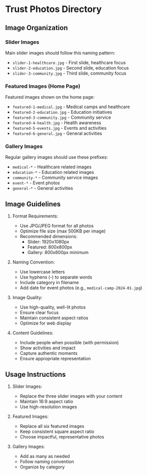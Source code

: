 # Trust Photos Directory

## Image Organization

### Slider Images
Main slider images should follow this naming pattern:
- `slider-1-healthcare.jpg` - First slide, healthcare focus
- `slider-2-education.jpg` - Second slide, education focus
- `slider-3-community.jpg` - Third slide, community focus

### Featured Images (Home Page)
Featured images shown on the home page:
- `featured-1-medical.jpg` - Medical camps and healthcare
- `featured-2-education.jpg` - Education initiatives
- `featured-3-community.jpg` - Community service
- `featured-4-health.jpg` - Health awareness
- `featured-5-events.jpg` - Events and activities
- `featured-6-general.jpg` - General activities

### Gallery Images
Regular gallery images should use these prefixes:
- `medical-*` - Healthcare related images
- `education-*` - Education related images
- `community-*` - Community service images
- `event-*` - Event photos
- `general-*` - General activities

## Image Guidelines

1. Format Requirements:
   - Use JPG/JPEG format for all photos
   - Optimize file size (max 500KB per image)
   - Recommended dimensions:
     - Slider: 1920x1080px
     - Featured: 800x800px
     - Gallery: 800x600px minimum

2. Naming Convention:
   - Use lowercase letters
   - Use hyphens (-) to separate words
   - Include category in filename
   - Add date for event photos (e.g., `medical-camp-2024-01.jpg`)

3. Image Quality:
   - Use high-quality, well-lit photos
   - Ensure clear focus
   - Maintain consistent aspect ratios
   - Optimize for web display

4. Content Guidelines:
   - Include people when possible (with permission)
   - Show activities and impact
   - Capture authentic moments
   - Ensure appropriate representation

## Usage Instructions

1. Slider Images:
   - Replace the three slider images with your content
   - Maintain 16:9 aspect ratio
   - Use high-resolution images

2. Featured Images:
   - Replace all six featured images
   - Keep consistent square aspect ratio
   - Choose impactful, representative photos

3. Gallery Images:
   - Add as many as needed
   - Follow naming convention
   - Organize by category